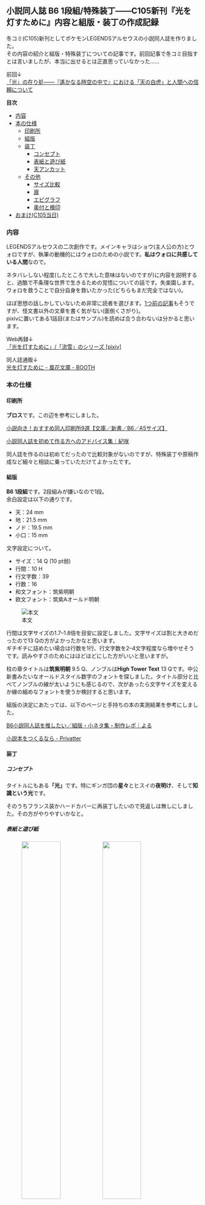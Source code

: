 ## 小説同人誌 B6 1段組/特殊装丁——C105新刊『光を灯すために』内容と組版・装丁の作成記録

冬コミ(C105)新刊としてポケモンLEGENDSアルセウスの小説同人誌を作りました。  
その内容の紹介と組版・特殊装丁についての記事です。前回記事で冬コミ目指すとは言いましたが、本当に出せるとは正直思っていなかった……

前回↓  
[「光」の在り処——『遙かなる時空の中で』における「天の白虎」と人間への信頼について][wherethelightis]

[wherethelightis]: 2024-05-22-WhereTheLightIs.md

**目次**
- [内容](#内容)
- [本の仕様](#本の仕様)
  - [印刷所](#印刷所)
  - [組版](#組版)
  - [装丁](#装丁)
    - [コンセプト](#コンセプト)
    - [表紙と遊び紙](#表紙と遊び紙)
    - [天アンカット](#天アンカット)
  - [その他](#その他)
    - [サイズ比較](#サイズ比較)
    - [扉](#扉)
    - [エピグラフ](#エピグラフ)
    - [奥付と検印](#奥付と検印)
- [おまけ(C105当日)](#おまけc105当日)


### 内容
LEGENDSアルセウスの二次創作です。メインキャラはショウ(主人公の方)とウォロですが、執筆の動機的にはウォロのための小説です。**私はウォロに共感している人間**なので。

ネタバレしない程度(したところで大した意味はないのですが)に内容を説明すると、過酷で不条理な世界で生きるための覚悟についての話です。失楽園します。  
ウォロを救うことで自分自身を救いたかった(どちらもまだ完全ではない)。

ほぼ思想の話しかしていないため非常に読者を選びます。[1つ前の記事][wherethelightis]もそうですが、怪文書以外の文章を書く気がない(面倒くさがり)。  
pixivに置いてある1話目(またはサンプル)を読めば合う合わないは分かると思います。

Web再録↓  
[「光を灯すために」/「流雪」のシリーズ [pixiv]](https://www.pixiv.net/novel/series/10513019)

同人誌通販↓  
[光を灯すために - 風花文庫 - BOOTH](https://kazahanalib.booth.pm/items/6394338)


### 本の仕様

#### 印刷所
**ブロス**です。この辺を参考にしました。

[小説向き！おすすめ同人印刷所9選【文庫／新書／B6／A5サイズ】](https://umaisulog.com/print-for-novel/)

[小説同人誌を初めて作る方へのアドバイス集｜紀咲](https://note.com/kisaki_dojin/n/n68e159323684)

同人誌を作るのは初めてだったので比較対象がないのですが、特殊装丁や原稿作成など細々と相談に乗っていただけてよかったです。


#### 組版
**B6 1段組**です。2段組みが嫌いなので1段。  
余白設定は以下の通りです。

- 天：24 mm
- 地：21.5 mm
- ノド：19.5 mm
- 小口：15 mm

文字設定について。

- サイズ：14 Q (10 pt弱)
- 行間：10 H
- 行文字数：39
- 行数：16
- 和文フォント：筑紫明朝
- 欧文フォント：筑紫Aオールド明朝

<figure>
<img src="..\images\2025-01-03-binding_enlighten\honbun.jpg" alt="本文" />
<figcaption>本文</figcaption>
</figure>

行間は文字サイズの1.7–1.8倍を目安に設定しました。文字サイズは割と大きめだったので13 Qの方がよかったかなと思います。  
ギチギチに詰めたい場合は行数を1行、行文字数を2–4文字程度なら増やせそうです。読みやすさのためにはほどほどにした方がいいと思いますが。

柱の章タイトルは**筑紫明朝** 9.5 Q、ノンブルは**High Tower Text** 13 Qです。中公新書みたいなオールドスタイル数字のフォントを探しました。タイトル部分と比べてノンブルの線が太いようにも感じるので、次があったら文字サイズを変えるか線の細めなフォントを使うか検討すると思います。

組版の決定にあたっては、以下のページと手持ちの本の実測結果を参考にしました。

[B6小説同人誌を推したい／組版・小ネタ集・制作レポ｜よる](https://note.com/tono_yoru/n/ncbb24eb1b025)

[小説本をつくるなら - Privatter](https://privatter.net/p/1684256)


#### 装丁

##### コンセプト
タイトルにもある<b>「光」</b>です。特にギンガ団の**星々**とヒスイの**夜明け**、そして**知識という光**です。

そのうちフランス装かハードカバーに再装丁したいので見返しは無しにしました。その方がやりやすいかなと。


##### 表紙と遊び紙

<figure alt="表1, 4">
<img src="..\images\2025-01-03-binding_enlighten\hyou1.jpg" width=49%/> <img src="..\images\2025-01-03-binding_enlighten\hyou4.jpg" width=49%/>
<figcaption>表1, 4</figcaption>
</figure>

<figure>
<img src="..\images\2025-01-03-binding_enlighten\se.jpg" alt="背表紙" />
<figcaption>背表紙</figcaption>
</figure>

- ミランダ170kg黒
- マットPP
- シルバー単色印刷
- 箔押し2箇所 (金・黒)

表紙用紙はみんな大好き(推定)ミランダです。隣のサークルもミランダだった。  
**ミランダ＋マットPP**だと外側のキラキラを抑えつつ内側(表2, 3)をキラキラにできると読んだので、マットPPを付けました。暗闇っぽくしたかったのです。写真でも粒子が見えると思いますが、角度によっては**控えめにキラキラ**します。

表1と背のタイトル部分は艶あり金の箔押しです。艶消しの金箔もあったのですが、闇を切り裂く光のイメージなので艶ありにしました。ここも含め、表4以外の表紙フォントは**筑紫Aオールド明朝**です。

表4の文字はせいれいプレートからの引用です。本作の前提でもあります。「いる」と「いない」の狭間にしたかったので、黒地に黒文字を入れるために黒箔押しにしました。フォントは**白舟隷書**。

その他の特徴としては、表4にサークルロゴ、背表紙に通し番号を入れました。  
サークルロゴはコッホ曲線を組み合わせて作りました。

[コッホ曲線 - Wikipedia](https://ja.wikipedia.org/wiki/%E3%82%B3%E3%83%83%E3%83%9B%E6%9B%B2%E7%B7%9A)

<figure>
<img src="..\images\2025-01-03-binding_enlighten\hyou2_asobigami.jpg" alt="表2, 遊び紙" />
<figcaption>表2, 遊び紙</figcaption>
</figure>

内側はこんな感じです。**派手にキラキラ**。  
遊び紙は紫の雲竜紙で、写真よりも濃い色です。表紙が**夜空**、遊び紙が**夜明けの空**のイメージで選びました。


##### 天アンカット

<figure>
<img src="..\images\2025-01-03-binding_enlighten\ten.jpg" alt="平積み本の天" />
<figcaption>平積み本の天</figcaption>
</figure>

本の上部が不揃いなのは仕様です。

ダメ元で天アンカットにできないか聞いてみたらやってもらえました。本来は折り丁で製本する際の仕様なので天アンカット風らしいですが。ちなみにページ数を**16の倍数**に合わせました。

アンカット部分の出来にはかなり個体差があります。


#### その他

##### サイズ比較

<figure>
<img src="..\images\2025-01-03-binding_enlighten\size.jpg" alt="四六判とのサイズ比較" />
<figcaption>四六判とのサイズ比較</figcaption>
</figure>

左が四六判、右がB6判です。  
四六判に一番近いサイズだったのでB6にしたのですが、比べると高さが結構違いますね。幅はほぼ同じでした。


##### 扉

<figure alt="日本語と英語の扉">
<img src="..\images\2025-01-03-binding_enlighten\tobira.jpg" width=49%/> <img src="..\images\2025-01-03-binding_enlighten\tobira_eng.jpg"  width=46.7%/>
<figcaption>日本語と英語の扉</figcaption>
</figure>

表紙以外にも英語タイトルをどこかに入れたかったので英語の扉を作りました。  
本作は日本語タイトルより先に英語タイトルができています。ですが、あまりにもそのまますぎたのと、そのまますぎるが故に意味の幅が狭くなってしまうため、日本語訳(ある意味直訳と言えなくもない)をしました。  
扉デザインは手持ちのハヤカワ文庫とアリスの洋書を参考にしました。


##### エピグラフ

<figure>
<img src="..\images\2025-01-03-binding_enlighten\epigraf.jpg" alt="エピグラフ(題辞)" />
<figcaption>エピグラフ(題辞)</figcaption>
</figure>

たまに本の冒頭に載っているあれ。  
1つ目をショウ、2つ目をウォロに対応させています(本文での登場順)。『新機関』の翻訳が岩波文庫版、『ローマ建国史』がラテン語のままなのはあえてです。


##### 奥付と検印

<figure>
<img src="..\images\2025-01-03-binding_enlighten\okuzuke.jpg" alt="奥付ページ" />
<figcaption>奥付ページ</figcaption>
</figure>

検印ごっこがしたかった。  
検印用紙(もどき)の枠はこちらのサイトのものをベースにして作りました。

[FRAME Designの使い方 – デザイン枠専門サイトFRAME Design](https://frames-design.com/howtouse/)

奥付のデザインも昔風にしました。フォントは**秀英にじみ明朝**です。

一応、下の方に無断転載禁止と書いてあるのですが、戦利品報告とかは別に構わないので常識的な範囲を考えてください。


### おまけ(C105当日)
学会ポスター風のお品書き兼ポスター(A3)と学会の名札風の名札(学会で使った大きめ名札ケースしか家になかった)を作りました。

お品書きに書いてある学振申請書パロディは冬コミに間に合わなかったのでそのうち書きます。

<figure alt="ポスター(左)と名札(右)">
<img src="..\images\2025-01-03-binding_enlighten\poster.png" width=49%/> <img src="..\images\2025-01-03-binding_enlighten\nafuda.png" width=46.9%/>
<figcaption>ポスター(左)と名札(右)</figcaption>
</figure>
 
